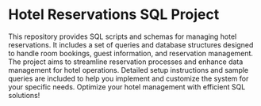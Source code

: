 # Hotel Reservations SQL Project
This repository provides SQL scripts and schemas for managing hotel reservations. It includes a set of queries and database structures designed to handle room bookings, guest information, and reservation management. The project aims to streamline reservation processes and enhance data management for hotel operations. Detailed setup instructions and sample queries are included to help you implement and customize the system for your specific needs. Optimize your hotel management with efficient SQL solutions!



